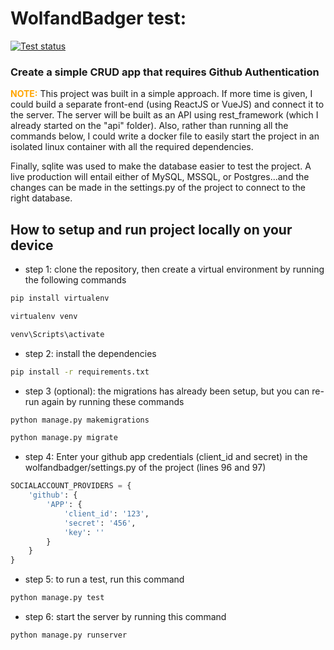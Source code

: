 # WolfandBadger test:

[![Test status](https://github.com/PHPMailer/PHPMailer/workflows/Tests/badge.svg)](https://github.com/PHPMailer/PHPMailer/actions)

### Create a simple CRUD app that requires Github Authentication

<p><strong style="color:orange">NOTE:</strong> This project was built in a simple approach. If more time is given, I could build a separate front-end (using ReactJS or VueJS) and connect it to the server. The server will be built as an API using rest_framework (which I already started on the "api" folder). Also, rather than running all the commands below, I could write a docker file to easily start the project in an isolated linux container with all the required dependencies.</p>
<p>Finally, sqlite was used to make the database easier to test the project. A live production will entail either of MySQL, MSSQL, or Postgres...and the changes can be made in the settings.py of the project to connect to the right database.</p>


## How to setup and run project locally on your device

- step 1: clone the repository, then create a virtual environment by running the following commands

```cmd
pip install virtualenv
```
```cmd
virtualenv venv
```
```cmd
venv\Scripts\activate
```

- step 2: install the dependencies

```cmd
pip install -r requirements.txt
```

- step 3 (optional): the migrations has already been setup, but you can re-run again by running these commands
```cmd
python manage.py makemigrations
```
```cmd
python manage.py migrate
```

- step 4: Enter your github app credentials (client_id and secret) in the wolfandbadger/settings.py of the project (lines 96 and 97)
```python
SOCIALACCOUNT_PROVIDERS = {
    'github': {
        'APP': {
            'client_id': '123',
            'secret': '456',
            'key': ''
        }
    }
}
```

- step 5: to run a test, run this command
```cmd
python manage.py test
```

- step 6: start the server by running this command
```cmd
python manage.py runserver
```